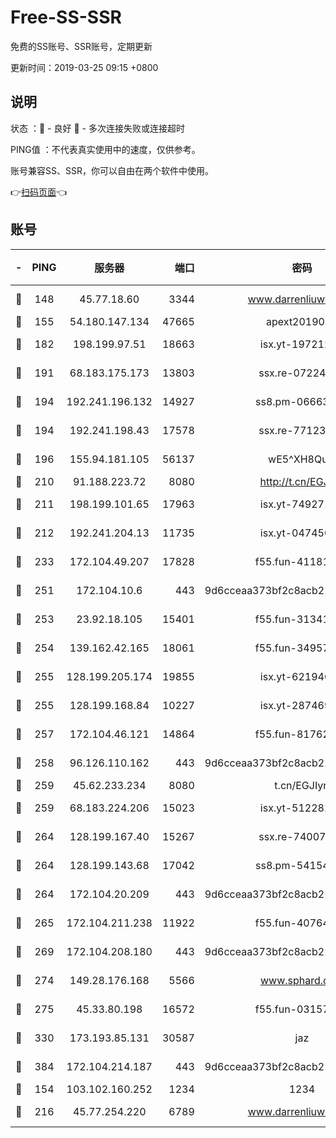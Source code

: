 # Free-SS-SSR

免费的SS账号、SSR账号，定期更新

更新时间：2019-03-25 09:15 +0800

## 说明

状态     ：🙂 - 良好 🙁 - 多次连接失败或连接超时

PING值   ：不代表真实使用中的速度，仅供参考。

账号兼容SS、SSR，你可以自由在两个软件中使用。

👉[扫码页面](https://liesauer.github.io/Free-SS-SSR/)👈

## 账号

|-|PING|服务器|端口|密码|加密方式|区域|
|:----:|:----:|:-----:|-----:|:----:|:----:|:----:|
|🙂|148|45.77.18.60|3344|www.darrenliuwei.com|aes-256-cfb|JP|
|🙂|155|54.180.147.134|47665|apext2019001|chacha20|KR|
|🙂|182|198.199.97.51|18663|isx.yt-19721289|aes-256-cfb|US|
|🙂|191|68.183.175.173|13803|ssx.re-07224116|aes-256-cfb|US|
|🙂|194|192.241.196.132|14927|ss8.pm-06663681|aes-256-cfb|US|
|🙂|194|192.241.198.43|17578|ssx.re-77123954|aes-256-cfb|US|
|🙂|196|155.94.181.105|56137|wE5^XH8Quw|aes-256-cfb|US|
|🙂|210|91.188.223.72|8080|http://t.cn/EGJIyrl|rc4-md5|RU|
|🙂|211|198.199.101.65|17963|isx.yt-74927147|aes-256-cfb|US|
|🙂|212|192.241.204.13|11735|isx.yt-04745009|aes-256-cfb|US|
|🙂|233|172.104.49.207|17828|f55.fun-41181954|aes-256-cfb|SG|
|🙂|251|172.104.10.6|443|9d6cceaa373bf2c8acb22e60b6a58be6|aes-256-cfb|US|
|🙂|253|23.92.18.105|15401|f55.fun-31341168|aes-256-cfb|US|
|🙂|254|139.162.42.165|18061|f55.fun-34957987|aes-256-cfb|SG|
|🙂|255|128.199.205.174|19855|isx.yt-62194015|aes-256-cfb|SG|
|🙂|255|128.199.168.84|10227|isx.yt-28746915|aes-256-cfb|SG|
|🙂|257|172.104.46.121|14864|f55.fun-81762939|aes-256-cfb|SG|
|🙂|258|96.126.110.162|443|9d6cceaa373bf2c8acb22e60b6a58be6|aes-256-cfb|US|
|🙂|259|45.62.233.234|8080|t.cn/EGJIyrl|rc4-md5|CA|
|🙂|259|68.183.224.206|15023|isx.yt-51228211|aes-256-cfb|SG|
|🙂|264|128.199.167.40|15267|ssx.re-74007655|aes-256-cfb|SG|
|🙂|264|128.199.143.68|17042|ss8.pm-54154512|aes-256-cfb|SG|
|🙂|264|172.104.20.209|443|9d6cceaa373bf2c8acb22e60b6a58be6|aes-256-cfb|US|
|🙂|265|172.104.211.238|11922|f55.fun-40764829|aes-256-cfb|US|
|🙂|269|172.104.208.180|443|9d6cceaa373bf2c8acb22e60b6a58be6|aes-256-cfb|US|
|🙂|274|149.28.176.168|5566|www.sphard.com|aes-256-cfb|AU|
|🙂|275|45.33.80.198|16572|f55.fun-03157476|aes-256-cfb|US|
|🙂|330|173.193.85.131|30587|jaz|aes-256-cfb|US|
|🙂|384|172.104.214.187|443|9d6cceaa373bf2c8acb22e60b6a58be6|aes-256-cfb|US|
|🙁|154|103.102.160.252|1234|1234|rc4-md5|JP|
|🙁|216|45.77.254.220|6789|www.darrenliuwei.com|aes-256-cfb|SG|
